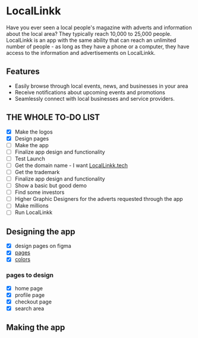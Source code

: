 # LocalLinkk
Have you ever seen a local people's magazine with adverts and information about the local area? They typically reach 10,000 to 25,000 people. LocalLinkk is an app with the same ability that can reach an unlimited number of people - as long as they have a phone or a computer, they have access to the information and advertisements on LocalLinkk.

## Features
- Easily browse through local events, news, and businesses in your area
- Receive notifications about upcoming events and promotions
- Seamlessly connect with local businesses and service providers.

## THE WHOLE TO-DO LIST 
- [x] Make the logos
- [x] Design pages  
- [ ] Make the app
- [ ] Finalize app design and functionality
- [ ] Test Launch
- [ ] Get the domain name - I want [LocalLinkk.tech](http://locallinkk.tech/)
- [ ] Get the trademark
- [ ] Finalize app design and functionality
- [ ] Show a basic but good demo
- [ ] Find some investors
- [ ] Higher Graphic Designers for the adverts requested through the app
- [ ] Make millions
- [ ] Run LocalLinkk

## Designing the app 
- [x] design pages on figma
- [x] [pages](LocalLinkk\images\pageDesgins\locallink.pdf)
- [x] [colors](https://colorhunt.co/palette/222222045757044343e4e4e4) 
### pages to design  
- [x] home page
- [x] profile page
- [x] checkout page
- [x] search area

## Making the app 